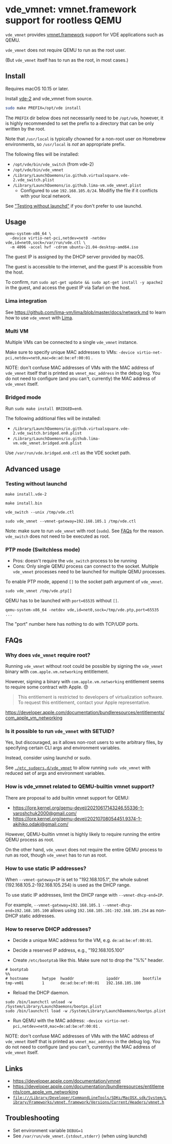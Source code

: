 # vde_vmnet: vmnet.framework support for rootless QEMU

`vde_vmnet` provides [vmnet.framework](https://developer.apple.com/documentation/vmnet) support for VDE applications such as QEMU.

`vde_vmnet` does not require QEMU to run as the root user.

(But `vde_vmnet` itself has to run as the root, in most cases.)

## Install

Requires macOS 10.15 or later.

Install [vde-2](https://github.com/virtualsquare/vde-2) and vde_vmnet from source.
```bash
sudo make PREFIX=/opt/vde install
```

The `PREFIX` dir below does not necessarily need to be `/opt/vde`, however, it is highly recommended
to set the prefix to a directory that can be only written by the root.

Note that `/usr/local` is typically chowned for a non-root user on Homebrew environments, so
`/usr/local` is *not* an appropriate prefix.

The following files will be installed:
- `/opt/vde/bin/vde_switch` (from vde-2)
- `/opt/vde/bin/vde_vmnet`
- `/Library/LaunchDaemons/io.github.virtualsquare.vde-2.vde_switch.plist`
- `/Library/LaunchDaemons/io.github.lima-vm.vde_vmnet.plist`
  - Configured to use `192.168.105.0/24`. Modifiy the file if it conflicts with your local network.

See ["Testing without launchd"](#testing-without-launchd) if you don't prefer to use launchd.

## Usage

```console
qemu-system-x86_64 \
  -device virtio-net-pci,netdev=net0 -netdev vde,id=net0,sock=/var/run/vde.ctl \
  -m 4096 -accel hvf -cdrom ubuntu-21.04-desktop-amd64.iso
```

The guest IP is assigned by the DHCP server provided by macOS.

The guest is accessible to the internet, and the guest IP is accessible from the host.

To confirm, run `sudo apt-get update && sudo apt-get install -y apache2` in the guest, and access the guest IP via Safari on the host.

### Lima integration

See https://github.com/lima-vm/lima/blob/master/docs/network.md to learn how to use `vde_vmnet` with [Lima](https://github.com/lima-vm/lima).

### Multi VM
Multiple VMs can be connected to a single `vde_vmnet` instance.

Make sure to specify unique MAC addresses to VMs: `-device virtio-net-pci,netdev=net0,mac=de:ad:be:ef:00:01` .

NOTE: don't confuse MAC addresses of VMs with the MAC address of `vde_vmnet` itself that is printed as `vmnet_mac_address` in the debug log.
You do not need to configure (and you can't, currently) the MAC address of `vde_vmnet` itself.

### Bridged mode

Run `sudo make install BRIDGED=en0`.

The following additional files will be installed:
- `/Library/LaunchDaemons/io.github.virtualsquare.vde-2.vde_switch.bridged.en0.plist`
- `/Library/LaunchDaemons/io.github.lima-vm.vde_vmnet.bridged.en0.plist`

Use `/var/run/vde.bridged.en0.ctl` as the VDE socket path.

## Advanced usage

### Testing without launchd

```console
make install.vde-2

make install.bin
```

```console
vde_switch --unix /tmp/vde.ctl
```

```console
sudo vde_vmnet --vmnet-gateway=192.168.105.1 /tmp/vde.ctl
```

Note: make sure to run `vde_vmnet` with root (`sudo`). See [FAQs](#FAQs) for the reason.
`vde_switch` does not need to be executed as root.

### PTP mode (Switchless mode)

- Pros: doesn't require the `vde_switch` process to be running
- Cons: Only single QEMU process can connect to the socket. Multiple `vde_vmnet` processes need to be launched for multiple QEMU processes.

To enable PTP mode, append `[]` to the socket path argument of `vde_vmnet`.

```console
sudo vde_vmnet /tmp/vde.ptp[]
```

QEMU has to be launched with `port=65535` without `[]`.

```console
qemu-system-x86_64 -netdev vde,id=net0,sock=/tmp/vde.ptp,port=65535 ...
```

The "port" number here has nothing to do with TCP/UDP ports.

## FAQs
### Why does `vde_vmnet` require root?

Running `vde_vmnet` without root could be possible by signing the `vde_vmnet` binary with `com.apple.vm.networking` entitlement.

However, signing a binary with `com.apple.vm.networking` entitlement seems to require some contract with Apple.
:disappointed:

> This entitlement is restricted to developers of virtualization software. To request this entitlement, contact your Apple representative.

https://developer.apple.com/documentation/bundleresources/entitlements/com_apple_vm_networking

### Is it possible to run `vde_vmnet` with SETUID?

Yes, but discouraged, as it allows non-root users to write arbitrary files, by specifying certain CLI args and environment variables.

Instead, consider using launchd or sudo.

See [`./etc_sudoers.d/vde_vmnet`](./etc_sudoers.d/vde_vmnet) to allow running `sudo vde_vmnet` with reduced set of args and environment variables.

### How is vde_vmnet related to QEMU-builtin vmnet support?
There are proposal to add builtin vmnet support for QEMU:
- https://lore.kernel.org/qemu-devel/20210617143246.55336-1-yaroshchuk2000@gmail.com/
- https://lore.kernel.org/qemu-devel/20210708054451.9374-1-akihiko.odaki@gmail.com/

However, QEMU-builtin vmnet is highly likely to require running the entire QEMU process as root.

On the other hand, `vde_vmnet` does not require the entire QEMU process to run as root, though `vde_vmnet` has to run as root.

### How to use static IP addresses?
When `--vmnet-gateway=IP` is set to "192.168.105.1", the whole subnet (192.168.105.2-192.168.105.254) is used as the DHCP range.

To use static IP addresses, limit the DHCP range with `--vmnet-dhcp-end=IP`.

For example, `--vmnet-gateway=192.168.105.1 --vmnet-dhcp-end=192.168.105.100` allows using `192.168.105.101-192.168.105.254` 
as non-DHCP static addresses.

### How to reserve DHCP addresses?
- Decide a unique MAC address for the VM, e.g. `de:ad:be:ef:00:01`.

- Decide a reserved IP address, e.g., "192.168.105.100"

- Create `/etc/bootptab` like this. Make sure not to drop the "%%" header.
```
# bootptab
%%
# hostname      hwtype  hwaddr              ipaddr          bootfile
tmp-vm01        1       de:ad:be:ef:00:01   192.168.105.100
```

- Reload the DHCP daemon.
```
sudo /bin/launchctl unload -w /System/Library/LaunchDaemons/bootps.plist
sudo /bin/launchctl load -w /System/Library/LaunchDaemons/bootps.plist
```

- Run QEMU with the MAC address: `-device virtio-net-pci,netdev=net0,mac=de:ad:be:ef:00:01` .

NOTE: don't confuse MAC addresses of VMs with the MAC address of `vde_vmnet` itself that is printed as `vmnet_mac_address` in the debug log.
You do not need to configure (and you can't, currently) the MAC address of `vde_vmnet` itself.

## Links
- https://developer.apple.com/documentation/vmnet
- https://developer.apple.com/documentation/bundleresources/entitlements/com_apple_vm_networking
- [`file:///Library/Developer/CommandLineTools/SDKs/MacOSX.sdk/System/Library/Frameworks/vmnet.framework/Versions/Current/Headers/vmnet.h`](file:///Library/Developer/CommandLineTools/SDKs/MacOSX.sdk/System/Library/Frameworks/vmnet.framework/Versions/Current/Headers/vmnet.h)

## Troubleshooting
- Set environment variable `DEBUG=1`
- See `/var/run/vde_vmnet.{stdout,stderr}` (when using launchd)
